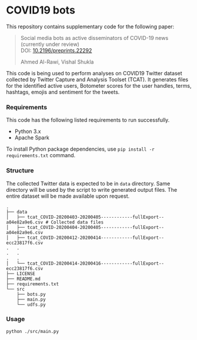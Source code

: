 # COVID19 bots

This repository contains supplementary code for the following paper:
>Social media bots as active disseminators of COVID-19 news (currently under review)<br>
>DOI: [10.2196/preprints.22292](https://doi.org/10.2196/preprints.22292)
>
>Ahmed Al-Rawi, Vishal Shukla

This code is being used to perform analyses on COVID19 Twitter dataset collected by Twitter Capture and Analysis Toolset (TCAT). It generates files for the identified active users, Botometer scores for the user handles, terms, hashtags, emojis and sentiment for the tweets.

### Requirements

This code has the following listed requirements to run successfully.
- Python 3.x
- Apache Spark

To install Python package dependencies, use `pip install -r requirements.txt` command.

### Structure

The collected Twitter data is expected to be in `data` directory. Same directory will be used by the script to write generated output files. The entire dataset will be made available upon request.

```{bash}
.
├── data
│   ├── tcat_COVID-20200403-20200405------------fullExport--a04e82a9e6.csv # Collected data files
│   ├── tcat_COVID-20200404-20200405------------fullExport--a04e82a9e6.csv  
│   ├── tcat_COVID-20200412-20200414------------fullExport--ecc23817f6.csv
.   .
.   .
.   .
│   └── tcat_COVID-20200414-20200416------------fullExport--ecc23817f6.csv
├── LICENSE
├── README.md
├── requirements.txt
└── src
    ├── bots.py
    ├── main.py
    └── udfs.py
```

### Usage

```{bash}
python ./src/main.py
```
